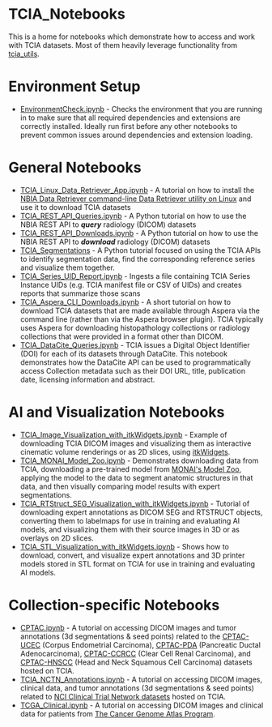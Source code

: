 # TCIA_Notebooks
This is a home for notebooks which demonstrate how to access and work with TCIA datasets. Most of them heavily leverage functionality from [tcia_utils](https://pypi.org/project/tcia-utils/).

# Environment Setup
* [EnvironmentCheck.ipynb](https://github.com/kirbyju/TCIA_Notebooks/blob/main/EnvironmentCheck.ipynb) - Checks the environment that you are running in to make sure that all required dependencies and extensions are correctly installed. Ideally run first before any other notebooks to prevent common issues around dependencies and extension loading.

# General Notebooks
*  [TCIA_Linux_Data_Retriever_App.ipynb](https://github.com/kirbyju/TCIA_Notebooks/blob/main/TCIA_Linux_Data_Retriever_App.ipynb) - A tutorial on how to install the [NBIA Data Retriever command-line Data Retriever utility on Linux](https://wiki.cancerimagingarchive.net/x/2QKPBQ) and use it to download TCIA datasets
*  [TCIA_REST_API_Queries.ipynb](https://github.com/kirbyju/TCIA_Notebooks/blob/main/TCIA_REST_API_Queries.ipynb) - A Python tutorial on how to use the NBIA REST API to ***query*** radiology (DICOM) datasets
*  [TCIA_REST_API_Downloads.ipynb](https://github.com/kirbyju/TCIA_Notebooks/blob/main/TCIA_REST_API_Downloads.ipynb) - A Python tutorial on how to use the NBIA REST API to ***download*** radiology (DICOM) datasets
*  [TCIA_Segmentations](https://github.com/kirbyju/TCIA_Notebooks/blob/main/TCIA_Segmentations.ipynb) - A Python tutorial focused on using the TCIA APIs to identify segmentation data, find the corresponding reference series and visualize them together. 
*  [TCIA_Series_UID_Report.ipynb](https://github.com/kirbyju/TCIA_Notebooks/blob/main/TCIA_Series_UID_Report.ipynb) - Ingests a file containing TCIA Series Instance UIDs (e.g. TCIA manifest file or CSV of UIDs) and creates reports that summarize those scans
* [TCIA_Aspera_CLI_Downloads.ipynb](https://github.com/kirbyju/TCIA_Notebooks/blob/main/TCIA_Aspera_CLI_Downloads.ipynb) - A short tutorial on how to download TCIA datasets that are made available through Aspera via the command line (rather than via the Aspera browser plugin).  TCIA typically uses Aspera for downloading histopathology collections or radiology collections that were provided in a format other than DICOM.
* [TCIA_DataCite_Queries.ipynb](https://github.com/kirbyju/TCIA_Notebooks/blob/main/TCIA_DataCite_Queries.ipynb) - TCIA issues a Digital Object Identifier (DOI) for each of its datasets through DataCite. This notebook demonstrates how the DataCite API can be used to programmatically access Collection metadata such as their DOI URL, title, publication date, licensing information and abstract.

# AI and Visualization Notebooks
* [TCIA_Image_Visualization_with_itkWidgets.ipynb](https://github.com/kirbyju/TCIA_Notebooks/blob/main/TCIA_Image_Visualization_with_itkWidgets.ipynb) - Example of downloading TCIA DICOM images and visualizing them as interactive cinematic volume renderings or as 2D slices, using [itkWidgets](https://github.com/InsightSoftwareConsortium/itkwidgets).
* [TCIA_MONAI_Model_Zoo.ipynb](https://github.com/kirbyju/TCIA_Notebooks/blob/main/TCIA_MONAI_Model_Zoo.ipynb) - Demonstrates downloading data from TCIA, downloading a pre-trained model from [MONAI's Model Zoo](https://monai.io/model-zoo.html), applying the model to the data to segment anatomic structures in that data, and then visually comparing model results with expert segmentations.
* [TCIA_RTStruct_SEG_Visualization_with_itkWidgets.ipynb](https://github.com/kirbyju/TCIA_Notebooks/blob/main/TCIA_RTStruct_SEG_Visualization_with_itkWidgets.ipynb) - Tutorial of downloading expert annotations as DICOM SEG and RTSTRUCT objects, converting them to labelmaps for use in training and evaluating AI models, and visualizing them with their source images in 3D or as overlays on 2D slices.
* [TCIA_STL_Visualization_with_itkWidgets.ipynb](https://github.com/kirbyju/TCIA_Notebooks/blob/main/TCIA_STL_Visualization_with_itkWidgets.ipynb) - Shows how to download, convert, and visualize expert annotations and 3D printer models stored in STL format on TCIA for use in training and evaluating AI models.

# Collection-specific Notebooks
*  [CPTAC.ipynb](https://github.com/kirbyju/TCIA_Notebooks/blob/main/CPTAC/CPTAC.ipynb) - A tutorial on accessing DICOM images and tumor annotations (3d segmentations & seed points) related to the [CPTAC-UCEC](https://doi.org/10.7937/89M3-KQ43) (Corpus Endometrial Carcinoma), [CPTAC-PDA](https://doi.org/10.7937/BW9V-BX61) (Pancreatic Ductal Adenocarcinoma), [CPTAC-CCRCC](https://doi.org/10.7937/SKQ4-QX48) (Clear Cell Renal Carcinoma), and [CPTAC-HNSCC](https://doi.org/10.7937/PFEC-T641) (Head and Neck Squamous Cell Carcinoma) datasets hosted on TCIA.
*  [TCIA_NCTN_Annotations.ipynb](https://github.com/kirbyju/TCIA_Notebooks/blob/main/TCIA_NCTN_Annotations.ipynb) - A tutorial on accessing DICOM images, clinical data, and tumor annotations (3d segmentations & seed points) related to [NCI Clinical Trial Network datasets](https://wiki.cancerimagingarchive.net/x/BQHDAg) hosted on TCIA.
*  [TCGA_Clinical.ipynb](https://github.com/kirbyju/TCIA_Notebooks/blob/main/TCGA/TCGA_Clinical.ipynb) - A tutorial on accessing DICOM images and clinical data for patients from [The Cancer Genome Atlas Program](https://wiki.cancerimagingarchive.net/x/sgEe).

